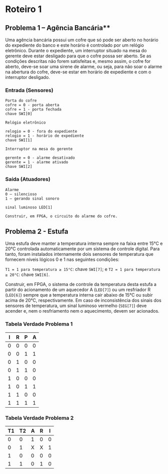 # Roteiro 1

## Problema 1 – Agência Bancária**
Uma agência bancária possui um cofre que só pode ser aberto no horário do expediente do banco e este horário é controlado por um relógio eletrônico. Durante o expediente, um interruptor situado na mesa do gerente deve estar desligado para que o cofre possa ser aberto. Se as condições descritas não forem satisfeitas e, mesmo assim, o cofre for aberto, deve-se soar uma sirene de alarme, ou seja, para não soar o alarme na abertura do cofre, deve-se estar em horário de expediente e com o interruptor desligado.

### Entrada (Sensores)

```
Porta do cofre
cofre = 0 - porta aberta
cofre = 1 - porta fechada
chave SWI[0]

Relógio eletrônico

relogio = 0 - fora do expediente
relogio = 1 - horário de expediente
chave SWI[1]

Interruptor na mesa do gerente

gerente = 0 - alarme desativado
gerente = 1 - alarme ativado
chave SWI[2]
```
### Saída (Atuadores)

```
Alarme
0 – silencioso
1 – gerando sinal sonoro

sinal luminoso LED[1]

Construir, em FPGA, o circuito do alarme do cofre.
```
## Problema 2 - Estufa
Uma estufa deve manter a temperatura interna sempre na faixa entre 15°C e 20°C controlada automaticamente por um sistema de controle digital. Para tanto, foram instalados internamente dois sensores de temperatura que fornecem níveis lógicos 0 e 1 nas seguintes condições:

`T1 = 1 para temperatura ≥ 15°C`: chave `SWI[7]`; e
`T2 = 1 para temperatura ≥ 20°C`: chave `SWI[6]`.

Construir, em FPGA, o sistema de controle da temperatura desta estufa a partir do acionamento de um aquecedor A (`LED[7]`) ou um resfriador R (`LED[6]`) sempre que a temperatura interna cair abaixo de 15°C ou subir acima de 20°C, respectivamente. Em caso de inconsistência dos sinais dos sensores de temperatura, um sinal luminoso vermelho (`SEG[7]`) deve acender e, nem o resfriamento nem o aquecimento, devem ser acionados.

### Tabela Verdade Problema 1

| I  | R  | P  | A  | 
| -- | -- | -- | -- |
| 0  | 0  | 0  | 0  |
| 0  | 0  | 1  | 1  |
| 0  | 1  | 0  | 0  |
| 0  | 1  | 1  | 0  |
| 1  | 0  | 0  | 0  |
| 1  | 0  | 1  | 1  |
| 1  | 1  | 0  | 0  |
| 1  | 1  | 1  | 1  |

### Tabela Verdade Problema 2

| T1 | T2 | A  | R  | I  | 
| -- | -- | -- | -- | -- |
| 0  | 0  | 1  | 0  | 0  |
| 0  | 1  | X  | X  | 1  |
| 1  | 0  | 0  | 0  | 0  |
| 1  | 1  | 0  | 1  | 0  |

